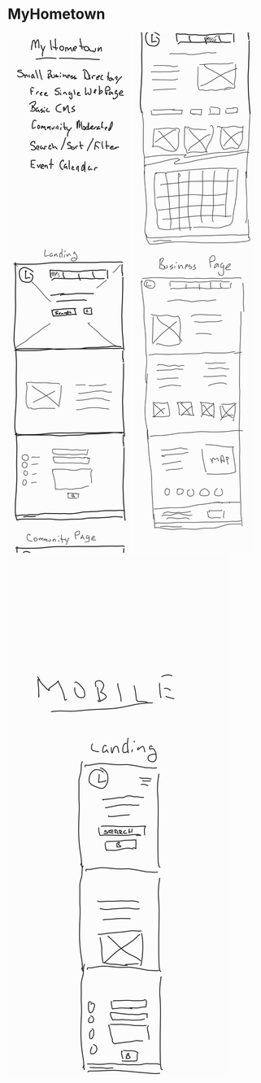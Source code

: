 # MyHometown
<img src='./Notes_220517_214458_1.jpg'>
<img src='./Notes_220517_214458_2.jpg'>
<img src='./Notes_220517_214458_3.jpg'>